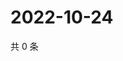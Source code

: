 # 2022-10-24

共 0 条

<!-- BEGIN WEIBO -->
<!-- 最后更新时间 Mon Oct 24 2022 07:23:13 GMT+0800 (China Standard Time) -->

<!-- END WEIBO -->
